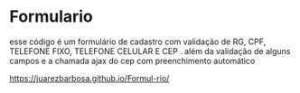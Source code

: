 # Formulario
esse código é um formulário de cadastro com validação de RG, CPF, TELEFONE FIXO, TELEFONE CELULAR E CEP . além da validação de alguns campos e a chamada ajax do cep com preenchimento automático 


https://juarezbarbosa.github.io/Formul-rio/
